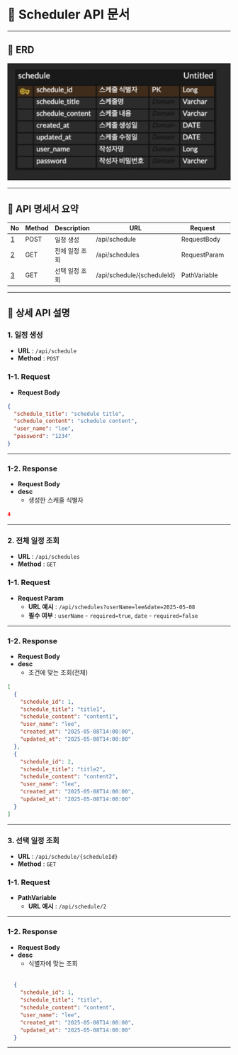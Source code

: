 # 📅 Scheduler API 문서

---

## 📌 ERD

![Lv1 ERD](scheduler/src/main/resources/static/img/Lv1ERD.png)

---

## 📘 API 명세서 요약

| No | Method | Description     | URL                           | Request      | Response           |
|----|--------|------------------|--------------------------------|--------------|--------------------|
| [1](#1-일정-생성)  | POST   | 일정 생성        | /api/schedule                  | RequestBody          | 200 OK |
| [2](#2-전체-일정-조회) | GET    | 전체 일정 조회   | /api/schedules                 | RequestParam | 200 OK    |
| [3](#3-선택-일정-조회) | GET    | 선택 일정 조회   | /api/schedule/{scheduleId}    | PathVariable | 200 OK             |

---

## 🔽 상세 API 설명

### 1. 일정 생성
- **URL** : `/api/schedule`
- **Method** : `POST`
### 1-1. Request
- **Request Body**
```json
{
  "schedule_title": "schedule title",
  "schedule_content": "schedule content",
  "user_name": "lee",
  "password": "1234"
}
```
---
### 1-2. Response
- **Request Body**
- **desc**
    - 생성한 스케줄 식별자
```json
4
```
---
### 2. 전체 일정 조회
- **URL** : `/api/schedules`
- **Method** : `GET`
### 1-1. Request
- **Request Param**
    - **URL 예시** : `/api/schedules?userName=lee&date=2025-05-08`
    - **필수 여부** : `userName` - `required=true`, `date` - `required=false`
---
### 1-2. Response
- **Request Body**
- **desc**
    - 조건에 맞는 조회(전체)
```json
[
  {
    "schedule_id": 1,
    "schedule_title": "title1",
    "schedule_content": "content1",
    "user_name": "lee",
    "created_at": "2025-05-08T14:00:00",
    "updated_at": "2025-05-08T14:00:00"
  },
  {
    "schedule_id": 2,
    "schedule_title": "title2",
    "schedule_content": "content2",
    "user_name": "lee",
    "created_at": "2025-05-08T14:00:00",
    "updated_at": "2025-05-08T14:00:00"
  }
]
```
---
### 3. 선택 일정 조회
- **URL** : `/api/schedule/{scheduleId}`
- **Method** : `GET`
### 1-1. Request
- **PathVariable**
    - **URL 예시** : `/api/schedule/2`
---
### 1-2. Response
- **Request Body**
- **desc**
    - 식별자에 맞는 조회
```json

  {
    "schedule_id": 1,
    "schedule_title": "title",
    "schedule_content": "content",
    "user_name": "lee",
    "created_at": "2025-05-08T14:00:00",
    "updated_at": "2025-05-08T14:00:00"
  }

```
---
